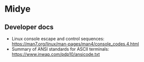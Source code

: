 # Midye

## Developer docs

* Linux console escape and control sequences: https://man7.org/linux/man-pages/man4/console_codes.4.html
* Summary of ANSI standards for ASCII terminals: https://www.inwap.com/pdp10/ansicode.txt

